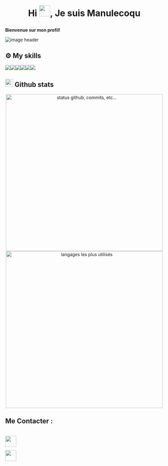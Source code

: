  <h1 id="thongiga"><p align="center">Hi <img src="https://raw.githubusercontent.com/marcos-inja/marcos-inja/main/gifs/hi.gif" width="35px">, Je suis Manulecoqu</p></h1>
<p><strong>Bienvenue sur mon profil!</strong></p>
<img alt="image header" src="https://raw.githubusercontent.com/marcos-inja/marcos-inja/main/imgs/header.png"> 
<h2 id="️-my-skills">⚙️ My skills</h2>

<img src="https://img.shields.io/badge/Flutter-%2302569B.svg?style=for-the-badge&logo=Flutter&logoColor=white" /><img src="https://img.shields.io/badge/postgres-%23316192.svg?style=for-the-badge&logo=postgresql&logoColor=white" /><img src="https://img.shields.io/badge/java-%23ED8B00.svg?style=for-the-badge&logo=openjdk&logoColor=white" /><img src="https://img.shields.io/badge/css3-%231572B6.svg?style=for-the-badge&logo=css3&logoColor=white" /><img src="https://img.shields.io/badge/DJANGO-REST-ff1709?style=for-the-badge&logo=django&logoColor=white&color=ff1709&labelColor=gray" /><img src="https://img.shields.io/badge/-Swagger-%23Clojure?style=for-the-badge&logo=swagger&logoColor=white" />

<h2 id="-github-stats"><img src="https://raw.githubusercontent.com/manulecoqu/manulecoqu/main/gifs/haha.gif" width="25px"> Github stats</h2>
<p align="center">
    <img alt="status github, commits, etc..." width="500px" src="https://github-readme-stats.vercel.app/api?username=manulecoqu&amp;count_private=true&amp;show_icons=true&amp;custom_title=Github&amp;theme=algolia&amp;bg_color=0,000000,130F40&amp;layout=compact&amp;border_radius=8"> <br>
    <img alt="langages les plus utilisés" width="500px" src="https://github-readme-stats.vercel.app/api/top-langs/?username=manulecoqu&amp;count_private=true&amp;theme=algolia&amp;bg_color=0,000000,130F40&amp;layout=compact&amp;border_radius=8&amp;langs_count=20&amp;hide=hack,swift,kotlin,objective-c">
</p>

<h2 id="️-my-skills">Me Contacter :</h2>

<br>

<div style="display: flex; flex-direction: column; align-items: flex-start;">
  <a href="https://web.facebook.com/jean.manuel.562114/" style="margin-bottom: 10px;">
     <img src="https://cdn.jsdelivr.net/gh/devicons/devicon@latest/icons/facebook/facebook-plain.svg" width="35"/>
          
  </a>
  
  <a href="https://www.linkedin.com/in/mamb%C3%A9-jean-manuel-lezou-b77940204/" style="margin-bottom: 10px;">
        <img src="https://cdn.jsdelivr.net/gh/devicons/devicon@latest/icons/linkedin/linkedin-original.svg" width="35"/>
          
</a>

</div>
